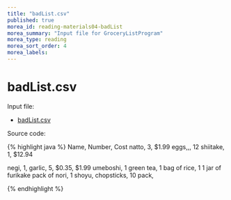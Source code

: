 ```yaml
---
title: "badList.csv"
published: true
morea_id: reading-materials04-badList
morea_summary: "Input file for GroceryListProgram"
morea_type: reading
morea_sort_order: 4
morea_labels:
---
```

# badList.csv  

Input file:

  * [badList.csv](../examples/badList.csv)

Source code:

{% highlight java %}
Name, Number, Cost
natto, 3, $1.99
eggs,,, 12
shiitake, 1, $12.94

negi, 1, 
garlic, 5, $0.35, $1.99
umeboshi, 1
green tea, 1
bag of rice, 1
1 jar of furikake
pack of nori, 1
shoyu, chopsticks, 10 pack,  







{% endhighlight %}

